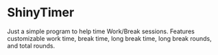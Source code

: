 # ShinyTimer

Just a simple program to help time Work/Break sessions. Features customizable work time, break time, long break time, long break rounds, and total rounds.
